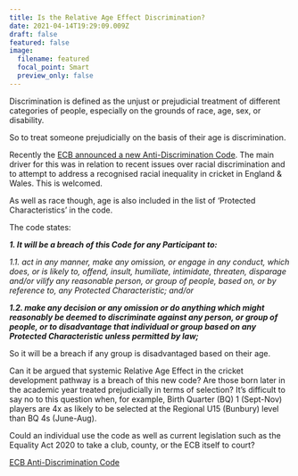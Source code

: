 ```yaml
---
title: Is the Relative Age Effect Discrimination?
date: 2021-04-14T19:29:09.009Z
draft: false
featured: false
image:
  filename: featured
  focal_point: Smart
  preview_only: false
---
```

Discrimination is defined as the unjust or prejudicial treatment of different categories of people, especially on the grounds of race, age, sex, or disability.

So to treat someone prejudicially on the basis of their age is discrimination.

Recently the [ECB announced a new Anti-Discrimination Code](https://www.ecb.co.uk/england/men/news/2096452/ecb-reaffirms-its-commitment-to-stamp-out-discrimination-and-make-cricket-more-inclusive-and-diverse). The main driver for this was in relation to recent issues over racial discrimination and to attempt to address a recognised racial inequality in cricket in England & Wales. This is welcomed.

As well as race though, age is also included in the list of ‘Protected Characteristics’ in the code.

The code states:

***1. It will be a breach of this Code for any Participant to:***

*1.1. act in any manner, make any omission, or engage in any conduct, which does, or is likely to, offend, insult, humiliate, intimidate, threaten, disparage and/or vilify any reasonable person, or group of people, based on, or by reference to, any Protected Characteristic; and/or*

***1.2. make any decision or any omission or do anything which might reasonably be deemed to discriminate against any person, or group of people, or to disadvantage that individual or group based on any Protected Characteristic unless permitted by law;***

So it will be a breach if any group is disadvantaged based on their age.

Can it be argued that systemic Relative Age Effect in the cricket development pathway is a breach of this new code? Are those born later in the academic year treated prejudicially in terms of selection? It’s difficult to say no to this question when, for example, Birth Quarter (BQ) 1 (Sept-Nov) players are 4x as likely to be selected at the Regional U15 (Bunbury) level than BQ 4s (June-Aug).

Could an individual use the code as well as current legislation such as the Equality Act 2020 to take a club, county, or the ECB itself to court?

[ECB Anti-Discrimination Code](https://resources.ecb.co.uk/ecb/document/2021/03/16/f0036503-deaa-4b81-874d-7e027d7d4617/24.ECB-Anti-Discrimination-Code-2021-vF.pdf)